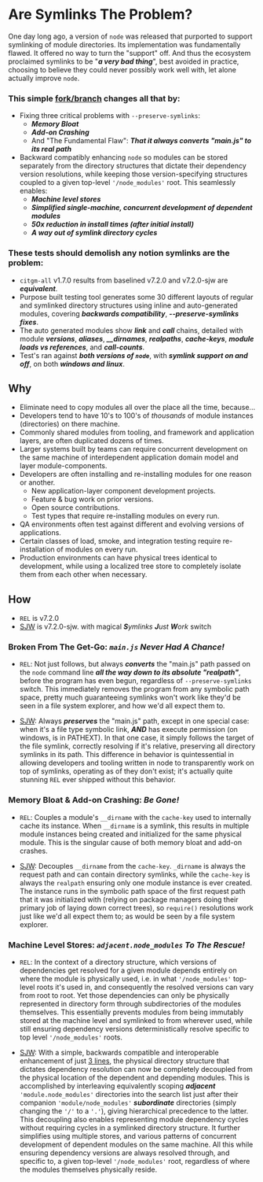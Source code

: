 # Are Symlinks The Problem?
One day long ago, a version of `node` was released that purported to support symlinking of module directories. Its implementation was fundamentally flawed. It offered no way to turn the "support" off. And thus the ecosystem proclaimed symlinks to be "_**a very bad thing**_", best avoided in practice, choosing to believe they could never possibly work well with, let alone actually improve `node`.

### This simple [fork/branch](https://github.com/phestermcs/node/tree/v7.2.0-sjw) changes all that by:

 - Fixing three critical problems with `--preserve-symlinks`:
    - _**Memory Bloat**_
    - _**Add-on Crashing**_
    - And "The Fundamental Flaw": _**That it always converts "main.js" to its real path**_
 - Backward compatibly enhancing `node` so modules can be stored separately from the directory structures that dictate their dependency version resolutions, while keeping those version-specifying structures coupled to a given top-level `'/node_modules'` root. This seamlessly enables:
   - _**Machine level stores**_
   - _**Simplified single-machine, concurrent development of dependent modules**_
   - _**50x reduction in install times (after initial install)**_
   - _**A way out of symlink directory cycles**_

### These tests should demolish any notion symlinks are the problem:

 - `citgm-all` v1.7.0 results from baselined v7.2.0 and v7.2.0-sjw are _**equivalent**_.
 - Purpose built testing tool generates some 30 different layouts of regular and symlinked directory structures using inline and auto-generated modules, covering _**backwards compatibility**_, _**--preserve-symlinks fixes**_.
 - The auto generated modules show _**link**_ and _**call**_ chains, detailed with module _**versions**_, _**aliases**_, _**__dirnames**_, _**realpaths**_, _**cache-keys**_, _**module loads vs references**_, and _**call-counts**_.
 - Test's ran against _**both versions of `node`**_, with _**symlink support on and off**_, on both _**windows and linux**_.

## Why
 - Eliminate need to copy modules all over the place all the time, because...
 - Developers tend to have 10's to 100's of _thousands_ of module instances (directories) on there machine.
 - Commonly shared modules from tooling, and framework and application layers, are often duplicated dozens of times.
 - Larger systems built by teams can require concurrent development on the same machine of interdependent application domain model and layer module-components.
 - Developers are often installing and re-installing modules for one reason or another.
    - New application-layer component development projects.
    - Feature & bug work on prior versions.
    - Open source contributions.
    - Test types that require re-installing modules on every run.
 - QA environments often test against different and evolving versions of applications.
 - Certain classes of load, smoke, and integration testing require re-installation of modules on every run.
 - Production environments can have physical trees identical to development, while using a localized tree store to completely isolate them from each other when necessary.



## How

 - `REL` is v7.2.0
 - [SJW](https://github.com/phestermcs/node/blob/a0d0b6ebf10e6afcd8ad1aa244d04f022bb16f39/src/node.cc#L4222-L4225) is v7.2.0-sjw. with magical _**S**ymlinks **J**ust **W**ork_ switch

### Broken From The Get-Go: _`main.js` Never Had A Chance!_
 - `REL`: Not just follows, but always _**converts**_ the "main.js" path passed on the `node` command line _**all the way down to its absolute "realpath"**_, before the program has even begun, regardless of `--preserve-symlinks` switch. This immediately removes the program from any symbolic path space, pretty much guaranteeing symlinks won't work like they'd be seen in a file system explorer, and how we'd all expect them to.

 - [SJW](https://github.com/phestermcs/node/blob/a0d0b6ebf10e6afcd8ad1aa244d04f022bb16f39/lib/module.js#L434-L471): Always _**preserves**_ the "main.js" path, except in one special case: when it's a file type symbolic link, _**AND**_   has execute permission (on windows, is in PATHEXT). In that one case, it simply follows the target of the file symlink, correctly resolving if it's relative, preserving all directory symlinks in its path. This difference in behavior is quintessential in allowing developers and tooling written in node to transparently work on top of symlinks, operating as of they don't exist; it's actually quite stunning `REL` ever shipped without this behavior.

### Memory Bloat & Add-on Crashing: _Be Gone!_
 - `REL`: Couples a module's `__dirname` with the `cache-key` used to internally cache its instance. When `__dirname` is a symlink, this results in multiple module instances being created and initialized for the same physical module. This is the singular cause of both memory bloat and add-on crashes.

 - [SJW](https://github.com/phestermcs/node/blob/a0d0b6ebf10e6afcd8ad1aa244d04f022bb16f39/lib/module.js#L478-L480): Decouples `__dirname` from the `cache-key`. `_dirname` is always the request path and can contain directory symlinks, while the `cache-key` is always the `realpath` ensuring only one module instance is ever created. The instance runs in the symbolic path space of the first request path that it was initialized with (relying on package managers doing their primary job of laying down correct trees), so `require()` resolutions work just like we'd all expect them to; as would be seen by a file system explorer.

### Machine Level Stores: _`adjacent.node_modules` To The Rescue!_
 - `REL`: In the context of a directory structure, which versions of dependencies get resolved for a given module depends entirely on where the module is physically used, i.e. in what `'/node_modules'` top-level roots it's used in, and consequently the resolved versions can vary from root to root. Yet those dependencies can only be physically represented in directory form through subdirectories of the modules themselves. This essentially prevents modules from being immutably stored at the machine level and symlinked to from wherever used, while still ensuring dependency versions deterministically resolve specific to top level `'/node_modules'` roots.

 - [SJW](https://github.com/phestermcs/node/blob/a0d0b6ebf10e6afcd8ad1aa244d04f022bb16f39/lib/module.js#L313-L315): With a simple, backwards compatible and interoperable enhancement of just [3 lines](https://github.com/phestermcs/node/blob/a0d0b6ebf10e6afcd8ad1aa244d04f022bb16f39/lib/module.js#L313-L315), the physical directory structure that dictates dependency resolution can now be completely decoupled from the physical location of the dependent and depending modules. This is accomplished by interleaving equivalently scoping _**adjacent**_ `'module.node_modules'` directories into the search list just after their companion `'module/node_modules'` _**subordinate**_ directories (simply changing the `'/'` to a `'.'`), giving hierarchical precedence to the latter. This decoupling also enables representing module dependency cycles without requiring cycles in a symlinked directory structure. It further simplifies using multiple stores, and various patterns of concurrent development of dependent modules on the same machine. All this while ensuring dependency versions are always resolved through, and specific to, a given top-level `'/node_modules'` root, regardless of where the modules themselves physically reside.

